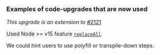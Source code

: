 ### Examples of code-upgrades that are now used

_This upgrade is an extension to_ [#2121](./2121.md)

Used Node >= v15 feature [`replaceAll`](https://developer.mozilla.org/en-US/docs/Web/JavaScript/Reference/Global_Objects/String/replaceAll).

We could hint users to use polyfill or transpile-down steps.
